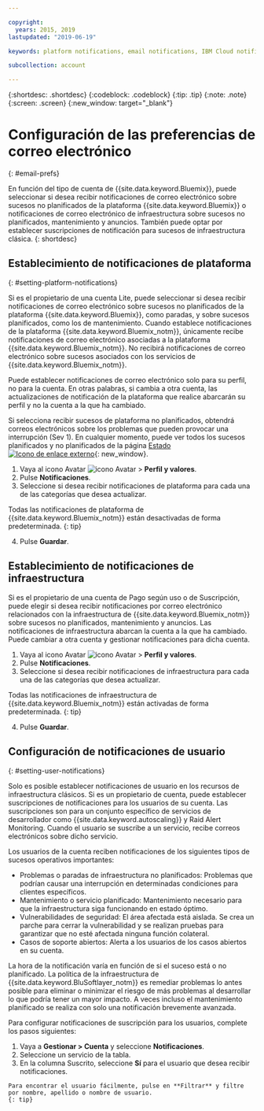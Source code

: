 ```yaml
---

copyright:
  years: 2015, 2019
lastupdated: "2019-06-19"

keywords: platform notifications, email notifications, IBM Cloud notifications, notification preferences, email preferences, user notifications, infrastructure notifications

subcollection: account

---
```


{:shortdesc: .shortdesc}
{:codeblock: .codeblock}
{:tip: .tip}
{:note: .note}
{:screen: .screen}
{:new_window: target="_blank"}


# Configuración de las preferencias de correo electrónico
{: #email-prefs}

En función del tipo de cuenta de {{site.data.keyword.Bluemix}}, puede seleccionar si desea recibir notificaciones de correo electrónico sobre sucesos no planificados de la plataforma {{site.data.keyword.Bluemix}} o notificaciones de correo electrónico de infraestructura sobre sucesos no planificados, mantenimiento y anuncios. También puede optar por establecer suscripciones de notificación para sucesos de infraestructura clásica.
{: shortdesc}

## Establecimiento de notificaciones de plataforma
{: #setting-platform-notifications}

Si es el propietario de una cuenta Lite, puede seleccionar si desea recibir notificaciones de correo electrónico sobre sucesos no planificados de la plataforma {{site.data.keyword.Bluemix}}, como paradas, y sobre sucesos planificados, como los de mantenimiento. Cuando establece notificaciones de la plataforma {{site.data.keyword.Bluemix_notm}}, únicamente recibe notificaciones de correo electrónico asociadas a la plataforma {{site.data.keyword.Bluemix_notm}}. No recibirá notificaciones de correo electrónico sobre sucesos asociados con los servicios de {{site.data.keyword.Bluemix_notm}}.

Puede establecer notificaciones de correo electrónico solo para su perfil, no para la cuenta. En otras palabras, si cambia a otra cuenta, las actualizaciones de notificación de la plataforma que realice abarcarán su perfil y no la cuenta a la que ha cambiado.

Si selecciona recibir sucesos de plataforma no planificados, obtendrá correos electrónicos sobre los problemas que pueden provocar una interrupción (Sev 1). En cualquier momento, puede ver todos los sucesos planificados y no planificados de la página [Estado ![Icono de enlace externo](../icons/launch-glyph.svg "Icono de enlace externo")](https://cloud.ibm.com/status){: new_window}.

1. Vaya al icono Avatar ![icono Avatar](../icons/i-avatar-icon.svg) &gt; **Perfil y valores**.
2. Pulse **Notificaciones**.
3. Seleccione si desea recibir notificaciones de plataforma para cada una de las categorías que desea actualizar.

  Todas las notificaciones de plataforma de {{site.data.keyword.Bluemix_notm}} están desactivadas de forma predeterminada.
  {: tip}

4. Pulse **Guardar**.

## Establecimiento de notificaciones de infraestructura

Si es el propietario de una cuenta de Pago según uso o de Suscripción, puede elegir si desea recibir notificaciones por correo electrónico relacionados con la infraestructura de {{site.data.keyword.Bluemix_notm}} sobre sucesos no planificados, mantenimiento y anuncios. Las notificaciones de infraestructura abarcan la cuenta a la que ha cambiado. Puede cambiar a otra cuenta y gestionar notificaciones para dicha cuenta.

1. Vaya al icono Avatar ![icono Avatar](../icons/i-avatar-icon.svg) &gt; **Perfil y valores**.
2. Pulse **Notificaciones**.
3. Seleccione si desea recibir notificaciones de infraestructura para cada una de las categorías que desea actualizar.

  Todas las notificaciones de infraestructura de {{site.data.keyword.Bluemix_notm}} están activadas de forma predeterminada.
  {: tip}

4. Pulse **Guardar**.

## Configuración de notificaciones de usuario
{: #setting-user-notifications}

Solo es posible establecer notificaciones de usuario en los recursos de infraestructura clásicos. Si es un propietario de cuenta, puede establecer suscripciones de notificaciones para los usuarios de su cuenta. Las suscripciones son para un conjunto específico de servicios de desarrollador como {{site.data.keyword.autoscaling}} y Raid Alert Monitoring. Cuando el usuario se suscribe a un servicio, recibe correos electrónicos sobre dicho servicio.  

Los usuarios de la cuenta reciben notificaciones de los siguientes tipos de sucesos operativos importantes:

  * Problemas o paradas de infraestructura no planificados: Problemas que podrían causar una interrupción en determinadas condiciones para clientes específicos.
  * Mantenimiento o servicio planificado: Mantenimiento necesario para que la infraestructura siga funcionando en estado óptimo.
  * Vulnerabilidades de seguridad: El área afectada está aislada. Se crea un parche para cerrar la vulnerabilidad y se realizan pruebas para garantizar que no esté afectada ninguna función colateral.
  * Casos de soporte abiertos: Alerta a los usuarios de los casos abiertos en su cuenta.

La hora de la notificación varía en función de si el suceso está o no planificado. La política de la infraestructura de {{site.data.keyword.BluSoftlayer_notm}} es remediar problemas lo antes posible para eliminar o minimizar el riesgo de más problemas al desarrollar lo que podría tener un mayor impacto. A veces incluso el mantenimiento planificado se realiza con solo una notificación brevemente avanzada.

Para configurar notificaciones de suscripción para los usuarios, complete los pasos siguientes:

  1. Vaya a **Gestionar > Cuenta** y seleccione **Notificaciones**.
  2. Seleccione un servicio de la tabla.
  3. En la columna Suscrito, seleccione **Sí** para el usuario que desea recibir notificaciones.

    Para encontrar el usuario fácilmente, pulse en **Filtrar** y filtre por nombre, apellido o nombre de usuario.
    {: tip}
